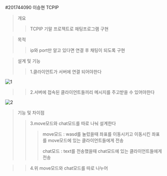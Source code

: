 #201744090 이승현 TCPIP
>개요
>>TCPIP 기말 프로젝트로 채팅프로그램 구현

>목적
>>ip와 port만 알고 있다면 연결 후 채팅이 되도록 구현

>설계 및 기능
>>1.클라이언트가 서버에 연결 되어야한다
>>
![1](https://user-images.githubusercontent.com/70618998/121803536-1ded4780-cc7d-11eb-9792-21f309ab4a83.png)
>>
>>2.서버에 접속된 클라이언트들끼리 메시지를 주고받을 수 있어야한다
>>
![2](https://user-images.githubusercontent.com/70618998/121803603-6c024b00-cc7d-11eb-832a-c4f183690e7c.png)
>>

>기능 및 차이점
>>3.move모드와 chat모드를 따로 나눠 설계한다
>>>move모드 : wasd를 눌렀을때 좌표를 이동시키고 이동시킨 좌표를 move모드에 있는 클라이언트들에게 전송
>>>
>>>chat모드 : text를 전송했을때 chat모드에 있는 클라이언트들에게 전송

>>4.위 move모드와 chat모드를 따로 나누어 
